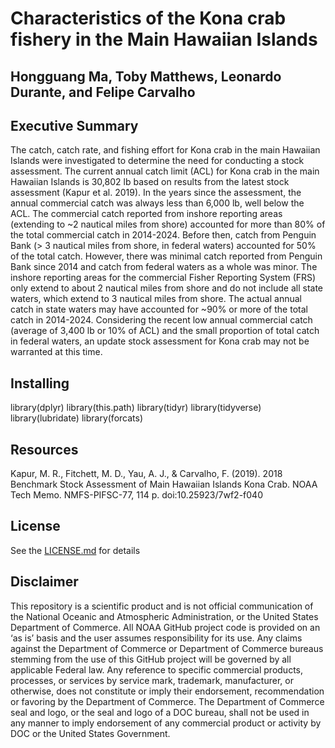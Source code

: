 # Characteristics of the Kona crab fishery in the Main Hawaiian Islands
## Hongguang Ma, Toby Matthews, Leonardo Durante, and Felipe Carvalho
## Executive Summary
The catch, catch rate, and fishing effort for Kona crab in the main Hawaiian Islands were investigated to determine the need for conducting a stock assessment. The current annual catch limit (ACL) for Kona crab in the main Hawaiian Islands is 30,802 lb based on results from the latest stock assessment (Kapur et al. 2019). In the years since the assessment, the annual commercial catch was always less than 6,000 lb, well below the ACL. The commercial catch reported from inshore reporting areas (extending to ~2 nautical miles from shore) accounted for more than 80% of the total commercial catch in 2014-2024. Before then, catch from Penguin Bank (> 3 nautical miles from shore, in federal waters) accounted for 50% of the total catch. However, there was minimal catch reported from Penguin Bank since 2014 and catch from federal waters as a whole was minor. The inshore reporting areas for the commercial Fisher Reporting System (FRS) only extend to about 2 nautical miles from shore and do not include all state waters, which extend to 3 nautical miles from shore. The actual annual catch in state waters may have accounted for ~90% or more of the total catch in 2014-2024. Considering the recent low annual commercial catch (average of 3,400 lb or 10% of ACL) and the small proportion of total catch in federal waters, an update stock assessment for Kona crab may not be warranted at this time. 



## Installing
library(dplyr)
library(this.path)
library(tidyr)
library(tidyverse)
library(lubridate)
library(forcats)

## Resources
Kapur, M. R., Fitchett, M. D., Yau, A. J., & Carvalho, F. (2019). 2018 Benchmark Stock Assessment of Main Hawaiian Islands Kona Crab. NOAA Tech Memo. NMFS-PIFSC-77, 114 p. doi:10.25923/7wf2-f040

## License
See the [LICENSE.md](./LICENSE.md) for details

## Disclaimer
This repository is a scientific product and is not official communication of the National Oceanic and Atmospheric Administration, or the United States Department of Commerce. All NOAA GitHub project code is provided on an ‘as is’ basis and the user assumes responsibility for its use. Any claims against the Department of Commerce or Department of Commerce bureaus stemming from the use of this GitHub project will be governed by all applicable Federal law. Any reference to specific commercial products, processes, or services by service mark, trademark, manufacturer, or otherwise, does not constitute or imply their endorsement, recommendation or favoring by the Department of Commerce. The Department of Commerce seal and logo, or the seal and logo of a DOC bureau, shall not be used in any manner to imply endorsement of any commercial product or activity by DOC or the United States Government.
